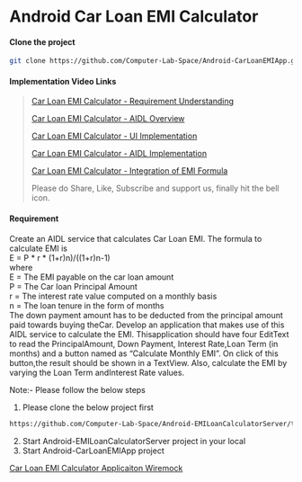 # Android Car Loan EMI Calculator

#### Clone the project

```sh
git clone https://github.com/Computer-Lab-Space/Android-CarLoanEMIApp.git
```

#### Implementation Video Links
> [Car Loan EMI Calculator - Requirement Understanding](https://youtu.be/ru4oRMScNmw)
>
> [Car Loan EMI Calculator - AIDL Overview](https://youtu.be/orIj0eo29RM)
>
> [Car Loan EMI Calculator - UI Implementation](https://youtu.be/t-cozkATUA4)
>
> [Car Loan EMI Calculator - AIDL Implementation](https://youtu.be/ztqq9Jt_hU8)
>
> [Car Loan EMI Calculator - Integration of EMI Formula](https://youtu.be/vXqmvaEFfnE)
>
> Please do Share, Like, Subscribe and support us, finally hit the bell icon.

#### Requirement
Create an AIDL service that calculates Car Loan EMI. The formula to calculate EMI is  
E = P * r * (1+r)n)/((1+r)n-1)  
where  
E = The EMI payable on the car loan amount  
P = The Car loan Principal Amount  
r = The interest rate value computed on a monthly basis  
n = The loan tenure in the form of months  
The down payment amount has to be deducted from the principal amount paid towards buying
theCar. Develop an application that makes use of this AIDL service to calculate the EMI.
Thisapplication should have four EditText to read the PrincipalAmount, Down Payment, Interest
Rate,Loan Term (in months) and a button named as “Calculate Monthly EMI”. On click of this
button,the result should be shown in a TextView. Also, calculate the EMI by varying the Loan
Term andInterest Rate values.

Note:- Please follow the below steps  
  1) Please clone the below project first
  ```sh
  https://github.com/Computer-Lab-Space/Android-EMILoanCalculatorServer/tree/develop
  ```
  2) Start Android-EMILoanCalculatorServer project in your local  
  3) Start Android-CarLoanEMIApp project  

[Car Loan EMI Calculator Applicaiton Wiremock](https://github.com/Computer-Lab-Space/Android-CarLoanEMIApp/blob/master/app/src/main/res/drawable/EMI_calculator_wiremock.png)
